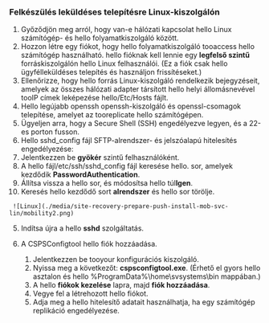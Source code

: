 ### <a name="prepare-for-a-push-installation-on-a-linux-server"></a>Felkészülés leküldéses telepítésre Linux-kiszolgálón

1. Győződjön meg arról, hogy van-e hálózati kapcsolat hello Linux számítógép- és hello folyamatkiszolgáló között.
2. Hozzon létre egy fiókot, hogy hello folyamatkiszolgáló tooaccess hello számítógép használható. hello fióknak kell lennie egy **legfelső szintű** forráskiszolgálón hello Linux felhasználói. (Ez a fiók csak hello ügyfélleküldéses telepítés és használjon frissítéseket.)
3. Ellenőrizze, hogy hello forrás Linux-kiszolgáló rendelkezik bejegyzéseit, amelyek az összes hálózati adapter társított hello helyi állomásnevével tooIP címek leképezése hello/Etc/Hosts fájlt.
4. Hello legújabb openssh openssh-kiszolgáló és openssl-csomagok telepítése, amelyet az tooreplicate hello számítógépen.
5. Ügyeljen arra, hogy a Secure Shell (SSH) engedélyezve legyen, és a 22-es porton fusson.
6. Hello sshd_config fájl SFTP-alrendszer- és jelszóalapú hitelesítés engedélyezése:
  1.  Jelentkezzen be **gyökér** szintű felhasználóként.
  2.  A hello fájl/etc/ssh/sshd_config fájl keresése hello. sor, amelyek kezdődik **PasswordAuthentication**.
  3.  Állítsa vissza a hello sor, és módosítsa hello túl**Igen**.
  4.  Keresés hello kezdődő sort **alrendszer** és hello sor törölje.

     ![Linux](./media/site-recovery-prepare-push-install-mob-svc-lin/mobility2.png)
  5. Indítsa újra a hello **sshd** szolgáltatás.

7. A CSPSConfigtool hello fiók hozzáadása.
    1.  Jelentkezzen be tooyour konfigurációs kiszolgáló.
    2.  Nyissa meg a következőt: **cspsconfigtool.exe**. (Érhető el gyors hello asztalon és hello %ProgramData%\home\svsystems\bin mappában.)
    3.  A hello **fiókok kezelése** lapra, majd **fiók hozzáadása**.
    4.  Vegye fel a létrehozott hello fiókot. 
    5.  Adja meg a hello hitelesítő adatait használhatja, ha egy számítógép replikáció engedélyezése.
